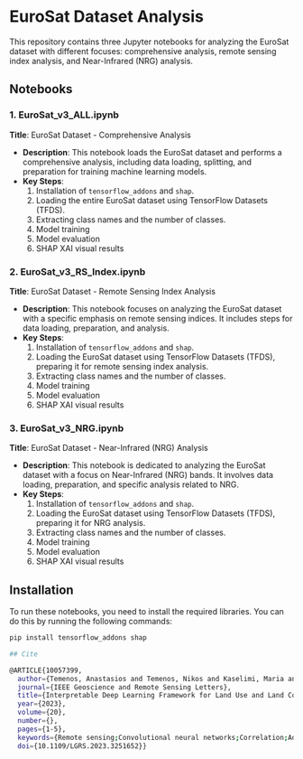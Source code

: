 # EuroSat Dataset Analysis

This repository contains three Jupyter notebooks for analyzing the EuroSat dataset with different focuses: comprehensive analysis, remote sensing index analysis, and Near-Infrared (NRG) analysis.

## Notebooks

### 1. EuroSat_v3_ALL.ipynb
**Title**: EuroSat Dataset - Comprehensive Analysis
- **Description**: This notebook loads the EuroSat dataset and performs a comprehensive analysis, including data loading, splitting, and preparation for training machine learning models.
- **Key Steps**:
  1. Installation of `tensorflow_addons` and `shap`.
  2. Loading the entire EuroSat dataset using TensorFlow Datasets (TFDS).
  3. Extracting class names and the number of classes.
  4. Model training
  5. Model evaluation
  6. SHAP XAI visual results

### 2. EuroSat_v3_RS_Index.ipynb
**Title**: EuroSat Dataset - Remote Sensing Index Analysis
- **Description**: This notebook focuses on analyzing the EuroSat dataset with a specific emphasis on remote sensing indices. It includes steps for data loading, preparation, and analysis.
- **Key Steps**:
  1. Installation of `tensorflow_addons` and `shap`.
  2. Loading the EuroSat dataset using TensorFlow Datasets (TFDS), preparing it for remote sensing index analysis.
  3. Extracting class names and the number of classes.
  4. Model training
  5. Model evaluation
  6. SHAP XAI visual results

### 3. EuroSat_v3_NRG.ipynb
**Title**: EuroSat Dataset - Near-Infrared (NRG) Analysis
- **Description**: This notebook is dedicated to analyzing the EuroSat dataset with a focus on Near-Infrared (NRG) bands. It involves data loading, preparation, and specific analysis related to NRG.
- **Key Steps**:
  1. Installation of `tensorflow_addons` and `shap`.
  2. Loading the EuroSat dataset using TensorFlow Datasets (TFDS), preparing it for NRG analysis.
  3. Extracting class names and the number of classes.
  4. Model training
  5. Model evaluation
  6. SHAP XAI visual results

## Installation
To run these notebooks, you need to install the required libraries. You can do this by running the following commands:

```bash
pip install tensorflow_addons shap

## Cite

@ARTICLE{10057399,
  author={Temenos, Anastasios and Temenos, Nikos and Kaselimi, Maria and Doulamis, Anastasios and Doulamis, Nikolaos},
  journal={IEEE Geoscience and Remote Sensing Letters}, 
  title={Interpretable Deep Learning Framework for Land Use and Land Cover Classification in Remote Sensing Using SHAP}, 
  year={2023},
  volume={20},
  number={},
  pages={1-5},
  keywords={Remote sensing;Convolutional neural networks;Correlation;Additives;Deep learning;Crops;Standards;Convolutional neural network (CNN);EuroSAT;explainable AI (XAI);land cover;land use;remote sensing;Shapley additive explanation (SHAP)},
  doi={10.1109/LGRS.2023.3251652}}

